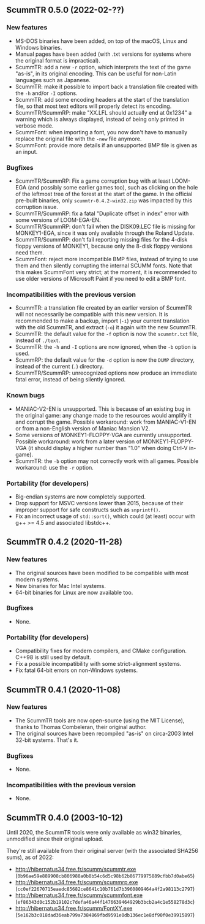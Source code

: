 ## ScummTR 0.5.0 (2022-02-??)

### New features

- MS-DOS binaries have been added, on top of the macOS, Linux and Windows binaries.
- Manual pages have been added (with .txt versions for systems where the original format is impractical).
- ScummTR: add a new `-r` option, which interprets the text of the game "as-is", in its original encoding. This can be useful for non-Latin languages such as Japanese.
- ScummTR: make it possible to import back a translation file created with the `-h` and/or `-I` options.
- ScummTR: add some encoding headers at the start of the translation file, so that most text editors will properly detect its encoding.
- ScummTR/ScummRP: make "XX.LFL should actually end at 0x1234" a warning which is always displayed, instead of being only printed in verbose mode.
- ScummFont: when importing a font, you now don't have to manually replace the original file with the `-new` file anymore.
- ScummFont: provide more details if an unsupported BMP file is given as an input.

### Bugfixes

- ScummTR/ScummRP: Fix a game corruption bug with at least LOOM-EGA (and possibly some earlier games too), such as clicking on the hole of the leftmost tree of the forest at the start of the game. In the official pre-built binaries, only `scummtr-0.4.2-win32.zip` was impacted by this corruption issue.
- ScummTR/ScummRP: fix a fatal "Duplicate offset in index" error with some versions of LOOM-EGA-EN.
- ScummTR/ScummRP: don't fail when the DISK09.LEC file is missing for MONKEY1-EGA, since it was only available through the Roland Update.
- ScummTR/ScummRP: don't fail reporting missing files for the 4-disk floppy versions of MONKEY1, because only the 8-disk floppy versions need them.
- ScummFont: reject more incompatible BMP files, instead of trying to use them and then silently corrupting the internal SCUMM fonts. Note that this makes ScummFont very strict; at the moment, it is recommended to use older versions of Microsoft Paint if you need to edit a BMP font.

### Incompatibilities with the previous version

- ScummTR: a translation file created by an earlier version of ScummTR will not necessarily be compatible with this new version. It is recommended to make a backup, import (`-i`) your current translation with the old ScummTR, and extract (`-o`) it again with the new ScummTR.
- ScummTR: the default value for the `-f` option is now the `scummtr.txt` file, instead of `./text`.
- ScummTR: the `-h` and `-I` options are now ignored, when the `-b` option is used.
- ScummRP: the default value for the `-d` option is now the `DUMP` directory, instead of the current (`.`) directory.
- ScummTR/ScummRP: unrecognized options now produce an immediate fatal error, instead of being silently ignored.

### Known bugs

- MANIAC-V2-EN is unsupported. This is because of an existing bug in the original game: any change made to the resources would amplify it and corrupt the game. Possible workaround: work from MANIAC-V1-EN or from a non-English version of Maniac Mansion V2.
- Some versions of MONKEY1-FLOPPY-VGA are currently unsupported. Possible workaround: work from a later version of MONKEY1-FLOPPY-VGA (it should display a higher number than "1.0" when doing Ctrl-V in-game).
- ScummTR: the `-b` option may not correctly work with all games. Possible workaround: use the `-r` option.

### Portability (for developers)

- Big-endian systems are now completely supported.
- Drop support for MSVC versions lower than 2015, because of their improper support for safe constructs such as `snprintf()`.
- Fix an incorrect usage of `std::sort()`, which could (at least) occur with g++ >= 4.5 and associated libstdc++.

## ScummTR 0.4.2 (2020-11-28)

### New features

- The original sources have been modified to be compatible with most modern systems.
- New binaries for Mac Intel systems.
- 64-bit binaries for Linux are now available too.

### Bugfixes

- None.

### Portability (for developers)

- Compatibility fixes for modern compilers, and CMake configuration. C++98 is still used by default.
- Fix a possible incompatibility with some strict-alignment systems.
- Fix fatal 64-bit errors on non-Windows systems.

## ScummTR 0.4.1 (2020-11-08)

### New features

- The ScummTR tools are now open-source (using the MIT License), thanks to Thomas Combeleran, their original author.
- The original sources have been recompiled "as-is" on circa-2003 Intel 32-bit systems. That's it.

### Bugfixes

- None.

### Incompatibilities with the previous version

- None.

## ScummTR 0.4.0 (2003-10-12)

Until 2020, the ScummTR tools were only available as win32 binaries, unmodified since their original upload.

They're still available from their original server (with the associated SHA256 sums), as of 2022:

* <http://hibernatus34.free.fr/scumm/scummtr.exe> (`0b96ae59e889908cb806988a0b8b54c6d5c98b62b86779975889cfbb7d0abe65`)
* <http://hibernatus34.free.fr/scumm/scummrp.exe> (`cc0ef22670715eaedc85682ce8641c10b761d7b3960809464a4f2a98113c2797`)
* <http://hibernatus34.free.fr/scumm/scummfont.exe> (`ef86343d0c152b19102c7defa46a44f1476639464929b3bcb2a4c1e558278d3c`)
* <http://hibernatus34.free.fr/scumm/FontXY.exe> (`5e162b3c018dad36eab799a7384869fbd9591e0db136ec1e8df90f0e39915897`)
